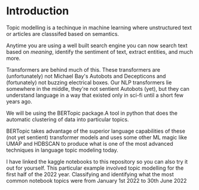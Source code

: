 # Introduction
Topic modelling is a techinque in machine learning where unstructured text or articles are classsifed based on semantics.

 Anytime you are using a well built search engine you can now search text based on *meaning*, identify the sentiment of text, extract entities, and much more.
 
 Transformers are behind much of this. These transformers are (unfortunately) not Michael Bay's Autobots and Decepticons and (fortunately) not buzzing electrical boxes. Our NLP transformers lie somewhere in the middle, they're not sentient Autobots (yet), but they can understand language in a way that existed only in sci-fi until a short few years ago.

 We will be using the BERTopic package.A tool in python that does the automatic clustering of data into particular topics.
 
 BERTopic takes advantage of the superior language capabilities of these (not yet sentient) transformer models and uses some other ML magic like UMAP and HDBSCAN to produce what is one of the most advanced techniques in language topic modeling today.

I have linked the kaggle notebooks to this repository so you can also try it out for yourself.
This particular example involved topic modelling for the first half of the 2022 year. Classifying and identifying what the most common notebook topics were from January 1st 2022 to 30th June 2022
